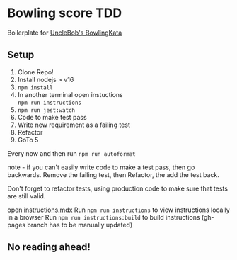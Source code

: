 # Bowling score TDD

Boilerplate for [UncleBob's BowlingKata](http://butunclebob.com/ArticleS.UncleBob.TheBowlingGameKata)

## Setup
1. Clone Repo!
2. Install nodejs > v16 
3. `npm install`
4. In another terminal open instuctions  
  `npm run instructions` 
5. `npm run jest:watch`
6. Code to make test pass
7. Write new requirement as a failing test
8. Refactor
9. GoTo 5

Every now and then run `npm run autoformat` 

note - if you can't easily write code to make a test pass, then go backwards.
Remove the failing test, then Refactor, the add the test back.

Don't forget to refactor tests, using production code to make sure that tests are still valid. 

open [instructions.mdx](https://aheld.github.io/ts-bowling-kata/public/) 
Run `npm run instructions` to view instructions locally in a browser 
Run `npm run instructions:build` to build instructions (gh-pages branch has to be manually updated)

## No reading ahead!
